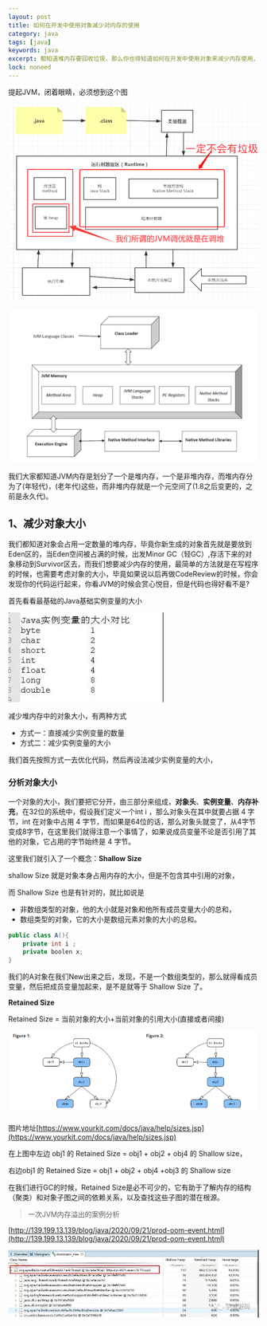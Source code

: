 ```yaml
---
layout: post
title: 如何在开发中使用对象减少对内存的使用
category: java
tags: [java]
keywords: java
excerpt: 都知道堆内存要回收垃圾，那么你也得知道如何在开发中使用对象来减少内存使用，软引用，弱引用
lock: noneed
---
```


提起JVM，闭着眼睛，必须想到这个图

![](\assets\images\2020\java\jvm-arch-simple2.gif)

![](\assets\images\2021\javabase\jvm-arch-simple-3.png)

我们大家都知道JVM内存是划分了一个是堆内存，一个是非堆内存，而堆内存分为了(年轻代)，(老年代)这些，而非堆内存就是一个元空间了(1.8之后变更的，之前是永久代)。

## 1、减少对象大小

我们都知道对象会占用一定数量的堆内存，毕竟你新生成的对象首先就是要放到Eden区的，当Eden空间被占满的时候，出发Minor GC（轻GC）,存活下来的对象移动到Survivor区去，而我们想要减少内存的使用，最简单的方法就是在写程序的时候，也需要考虑对象的大小，毕竟如果说以后再做CodeReview的时候，你会发现你的代码运行起来，你看JVM的时候会赏心悦目，但是代码也得好看不是?

首先看看最基础的Java基础实例变量的大小

![](\assets\images\2021\javabase\base-type-size.jpg)

减少堆内存中的对象大小，有两种方式

- 方式一：直接减少实例变量的数量
- 方式二：减少实例变量的大小

我们首先按照方式一去优化代码，然后再设法减少实例变量的大小，

### 分析对象大小

一个对象的大小，我们要把它分开，由三部分来组成，**对象头**、**实例变量**、**内存补充**，在32位的系统中，假设我们定义一个int i ，那么对象头在其中就要占据 4 字节，int 在对象中占用 4 字节，而如果是64位的话，那么对象头就变了，从4字节变成8字节，在这里我们就得注意一个事情了，如果说成员变量不论是否引用了其他的对象，它占用的字节始终是 4 字节。

这里我们就引入了一个概念：**Shallow Size**

shallow Size 就是对象本身占用内存的大小，但是不包含其中引用的对象，

而 Shallow Size 也是有针对的，就比如说是

- 非数组类型的对象，他的大小就是对象和他所有成员变量大小的总和，
- 数组类型的对象，它的大小是数组元素对象的大小的总和。

```java
public class A(){
    private int i ;
    private boolen x;
}
```

我们的A对象在我们New出来之后，发现，不是一个数组类型的，那么就得看成员变量，然后把成员变量加起来，是不是就等于 Shallow Size 了。

**Retained Size**

Retained Size = 当前对象的大小+当前对象的引用大小(直接或者间接)

![](\assets\images\2021\javabase\jvm-swallen.png)

图片地址[https://www.yourkit.com/docs/java/help/sizes.jsp](https://www.yourkit.com/docs/java/help/sizes.jsp)

在上图中左边 obj1 的 Retained Size = obj1 + obj2 + obj4 的 Shallow size，

右边obj1 的 Retained Size = obj1 + obj2 + obj4 +obj3 的 Shallow size

在我们进行GC的时候，Retained Size是必不可少的，它有助于了解内存的结构（聚类）和对象子图之间的依赖关系，以及查找这些子图的潜在根源。

> 一次JVM内存溢出的案例分析

[http://139.199.13.139/blog/java/2020/09/21/prod-oom-event.html](http://139.199.13.139/blog/java/2020/09/21/prod-oom-event.html)

![](\assets\images\2020\java\jvm-oom-mat3.jpg)

